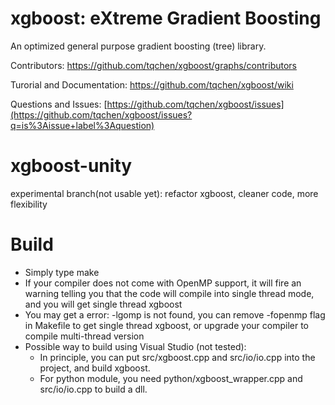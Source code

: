 xgboost: eXtreme Gradient Boosting 
=======
An optimized general purpose gradient boosting (tree) library.

Contributors: https://github.com/tqchen/xgboost/graphs/contributors

Turorial and Documentation: https://github.com/tqchen/xgboost/wiki

Questions and Issues: [https://github.com/tqchen/xgboost/issues](https://github.com/tqchen/xgboost/issues?q=is%3Aissue+label%3Aquestion)

xgboost-unity
=======
experimental branch(not usable yet): refactor xgboost, cleaner code, more flexibility

Build
======
* Simply type make
* If your compiler does not come with OpenMP support, it will fire an warning telling you that the code will compile into single thread mode, and you will get single thread xgboost
* You may get a error: -lgomp is not found, you can remove -fopenmp flag in Makefile to get single thread xgboost, or upgrade your compiler to compile multi-thread version
* Possible way to build using Visual Studio (not tested):
   - In principle, you can put src/xgboost.cpp and src/io/io.cpp into the project, and build xgboost.
   - For python module, you need python/xgboost_wrapper.cpp and src/io/io.cpp to build a dll.

